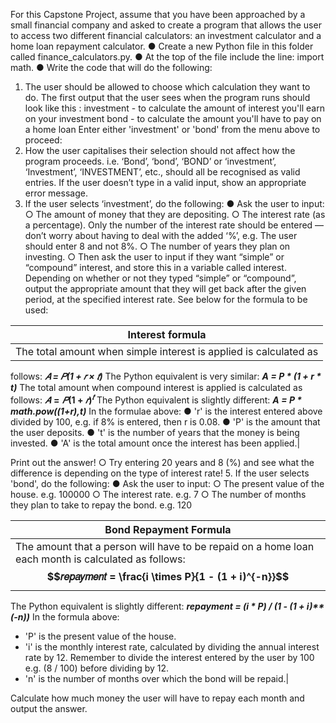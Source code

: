 For this Capstone Project, assume that you have been approached by a small
financial company and asked to create a program that allows the user to access
two different financial calculators: an investment calculator and a home loan
repayment calculator.
● Create a new Python file in this folder called finance_calculators.py.
● At the top of the file include the line: import math.
● Write the code that will do the following:
1. The user should be allowed to choose which calculation they want to do.
The first output that the user sees when the program runs should look like
this :
investment - to calculate the amount of interest you'll earn on your investment
bond - to calculate the amount you'll have to pay on a home loan
Enter either 'investment' or 'bond' from the menu above to proceed:
2. How the user capitalises their selection should not affect how the
program proceeds. i.e. ‘Bond’, ‘bond’, ‘BOND’ or ‘investment’, ‘Investment’,
‘INVESTMENT’, etc., should all be recognised as valid entries. If the user
doesn’t type in a valid input, show an appropriate error message.
3. If the user selects ‘investment’, do the following:
● Ask the user to input:
○ The amount of money that they are depositing.
○ The interest rate (as a percentage). Only the number of the interest
rate should be entered — don’t worry about having to deal with the
added ‘%’, e.g. The user should enter 8 and not 8%.
○ The number of years they plan on investing.
○ Then ask the user to input if they want “simple” or “compound”
interest, and store this in a variable called interest. Depending on
whether or not they typed “simple” or “compound”, output the
appropriate amount that they will get back after the given period,
at the specified interest rate. See below for the formula to be used:

| Interest formula                                             |
|--------------------------------------------------------------|
| The total amount when simple interest is applied is calculated as
follows: ___𝐴 = 𝑃(1 + 𝑟 × 𝑡)___
The Python equivalent is very similar: ___A = P * (1 + r * t)___
The total amount when compound interest is applied is calculated as
follows: **$𝐴 = 𝑃(1 + 𝑟)^𝑡$**
The Python equivalent is slightly different: ___A = P * math.pow((1+r),t)___
In the formulae above:
● 'r' is the interest entered above divided by 100, e.g. if 8% is entered,
then r is 0.08.
● 'P' is the amount that the user deposits.
● 't' is the number of years that the money is being invested.
● 'A' is the total amount once the interest has been applied.|

Print out the answer!
○ Try entering 20 years and 8 (%) and see what the difference is
depending on the type of interest rate!
5. If the user selects 'bond', do the following:
● Ask the user to input:
○ The present value of the house. e.g. 100000
○ The interest rate. e.g. 7
○ The number of months they plan to take to repay the bond. e.g. 120

| Bond Repayment Formula                                       |
|--------------------------------------------------------------|
| The amount that a person will have to be repaid on a home loan each month is calculated as follows: **$$𝑟𝑒𝑝𝑎𝑦𝑚𝑒𝑛𝑡 = \frac{i \times P}{1 - (1 + i)^{-n}}$$**
The Python equivalent is slightly different: ___repayment = (i * P) / (1 - (1 + i)**(-n))___
In the formula above: 
- 'P' is the present value of the house.
- 'i' is the monthly interest rate, calculated by dividing the annual interest rate by 12. Remember to divide the interest entered by the user by 100 e.g. (8 / 100) before dividing by 12.
- 'n' is the number of months over which the bond will be repaid.|

Calculate how much money the user will have to repay each month
and output the answer.
